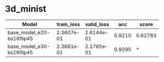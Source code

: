 # 3d_minist
| Model | train_loss | valid_loss | acc | score |
| -------------| ------------- | ------------- | ------------- | ------------- |
| base_model_e20-bs16flip45 | 2.3607e-01 | 2.6144e-01	| 0.9210 | 0.62783 |
| base_model_e30-bs16flip45 | 2.3681e-01 | 2.1765e-01	| 0.9295 | * |
